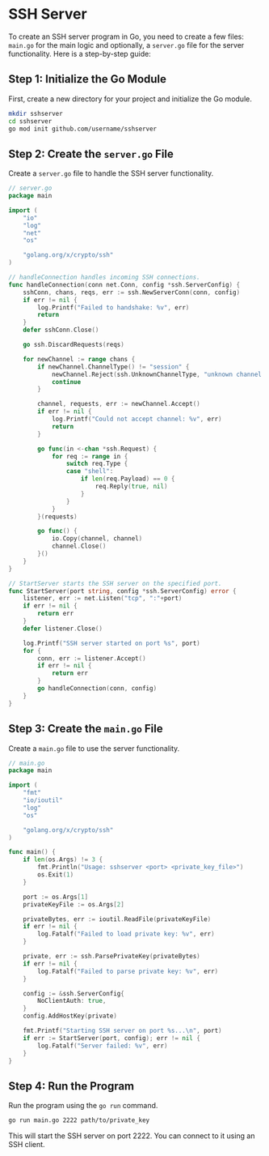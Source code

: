 # SSH Server

To create an SSH server program in Go, you need to create a few files: `main.go` for the main logic and optionally, a `server.go` file for the server functionality. Here is a step-by-step guide:

## Step 1: Initialize the Go Module

First, create a new directory for your project and initialize the Go module.

```sh
mkdir sshserver
cd sshserver
go mod init github.com/username/sshserver
```

## Step 2: Create the `server.go` File

Create a `server.go` file to handle the SSH server functionality.

```go
// server.go
package main

import (
    "io"
    "log"
    "net"
    "os"

    "golang.org/x/crypto/ssh"
)

// handleConnection handles incoming SSH connections.
func handleConnection(conn net.Conn, config *ssh.ServerConfig) {
    sshConn, chans, reqs, err := ssh.NewServerConn(conn, config)
    if err != nil {
        log.Printf("Failed to handshake: %v", err)
        return
    }
    defer sshConn.Close()

    go ssh.DiscardRequests(reqs)

    for newChannel := range chans {
        if newChannel.ChannelType() != "session" {
            newChannel.Reject(ssh.UnknownChannelType, "unknown channel type")
            continue
        }

        channel, requests, err := newChannel.Accept()
        if err != nil {
            log.Printf("Could not accept channel: %v", err)
            return
        }

        go func(in <-chan *ssh.Request) {
            for req := range in {
                switch req.Type {
                case "shell":
                    if len(req.Payload) == 0 {
                        req.Reply(true, nil)
                    }
                }
            }
        }(requests)

        go func() {
            io.Copy(channel, channel)
            channel.Close()
        }()
    }
}

// StartServer starts the SSH server on the specified port.
func StartServer(port string, config *ssh.ServerConfig) error {
    listener, err := net.Listen("tcp", ":"+port)
    if err != nil {
        return err
    }
    defer listener.Close()

    log.Printf("SSH server started on port %s", port)
    for {
        conn, err := listener.Accept()
        if err != nil {
            return err
        }
        go handleConnection(conn, config)
    }
}
```

## Step 3: Create the `main.go` File

Create a `main.go` file to use the server functionality.

```go
// main.go
package main

import (
    "fmt"
    "io/ioutil"
    "log"
    "os"

    "golang.org/x/crypto/ssh"
)

func main() {
    if len(os.Args) != 3 {
        fmt.Println("Usage: sshserver <port> <private_key_file>")
        os.Exit(1)
    }

    port := os.Args[1]
    privateKeyFile := os.Args[2]

    privateBytes, err := ioutil.ReadFile(privateKeyFile)
    if err != nil {
        log.Fatalf("Failed to load private key: %v", err)
    }

    private, err := ssh.ParsePrivateKey(privateBytes)
    if err != nil {
        log.Fatalf("Failed to parse private key: %v", err)
    }

    config := &ssh.ServerConfig{
        NoClientAuth: true,
    }
    config.AddHostKey(private)

    fmt.Printf("Starting SSH server on port %s...\n", port)
    if err := StartServer(port, config); err != nil {
        log.Fatalf("Server failed: %v", err)
    }
}
```

## Step 4: Run the Program

Run the program using the `go run` command.

```sh
go run main.go 2222 path/to/private_key
```

This will start the SSH server on port 2222. You can connect to it using an SSH client.